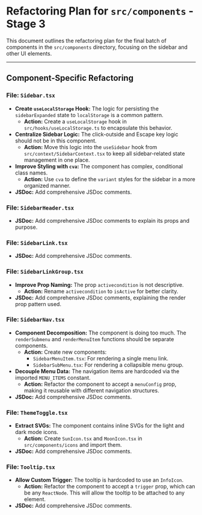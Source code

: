 # Refactoring Plan for `src/components` - Stage 3

This document outlines the refactoring plan for the final batch of components in the `src/components` directory, focusing on the sidebar and other UI elements.

---

## Component-Specific Refactoring

### File: `Sidebar.tsx`

- **Create `useLocalStorage` Hook:** The logic for persisting the `sidebarExpanded` state to `localStorage` is a common pattern.
  - **Action:** Create a `useLocalStorage` hook in `src/hooks/useLocalStorage.ts` to encapsulate this behavior.
- **Centralize Sidebar Logic:** The click-outside and Escape key logic should not be in this component.
  - **Action:** Move this logic into the `useSidebar` hook from `src/context/SidebarContext.tsx` to keep all sidebar-related state management in one place.
- **Improve Styling with `cva`:** The component has complex, conditional class names.
  - **Action:** Use `cva` to define the `variant` styles for the sidebar in a more organized manner.
- **JSDoc:** Add comprehensive JSDoc comments.

### File: `SidebarHeader.tsx`

- **JSDoc:** Add comprehensive JSDoc comments to explain its props and purpose.

### File: `SidebarLink.tsx`

- **JSDoc:** Add comprehensive JSDoc comments.

### File: `SidebarLinkGroup.tsx`

- **Improve Prop Naming:** The prop `activecondition` is not descriptive.
  - **Action:** Rename `activecondition` to `isActive` for better clarity.
- **JSDoc:** Add comprehensive JSDoc comments, explaining the render prop pattern used.

### File: `SidebarNav.tsx`

- **Component Decomposition:** The component is doing too much. The `renderSubmenu` and `renderMenuItem` functions should be separate components.
  - **Action:** Create new components:
    - `SidebarMenuItem.tsx`: For rendering a single menu link.
    - `SidebarSubMenu.tsx`: For rendering a collapsible menu group.
- **Decouple Menu Data:** The navigation items are hardcoded via the imported `MENU_ITEMS` constant.
  - **Action:** Refactor the component to accept a `menuConfig` prop, making it reusable with different navigation structures.
- **JSDoc:** Add comprehensive JSDoc comments.

### File: `ThemeToggle.tsx`

- **Extract SVGs:** The component contains inline SVGs for the light and dark mode icons.
  - **Action:** Create `SunIcon.tsx` and `MoonIcon.tsx` in `src/components/icons` and import them.
- **JSDoc:** Add comprehensive JSDoc comments.

### File: `Tooltip.tsx`

- **Allow Custom Trigger:** The tooltip is hardcoded to use an `InfoIcon`.
  - **Action:** Refactor the component to accept a `trigger` prop, which can be any `ReactNode`. This will allow the tooltip to be attached to any element.
- **JSDoc:** Add comprehensive JSDoc comments.
